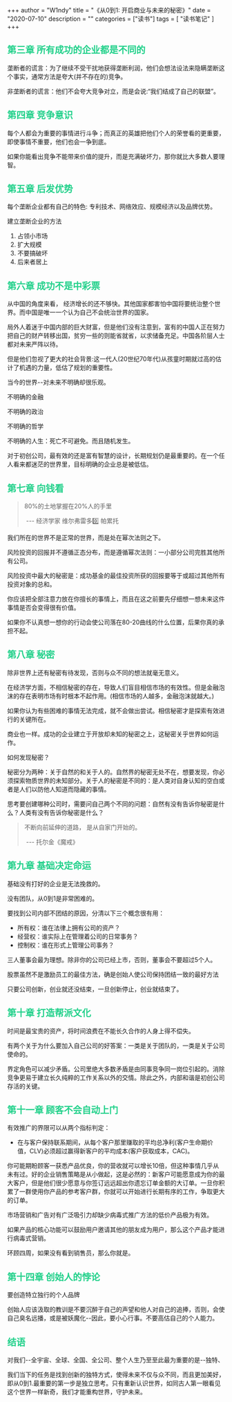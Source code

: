 +++
author = "W1ndy"
title = "《从0到1: 开启商业与未来的秘密》"
date = "2020-07-10"
description = ""
categories = ["读书"]
tags = [
    "读书笔记"
]
+++

<h2 style="color: #23D18B"> 第三章 所有成功的企业都是不同的 </h2>

垄断者的谎言：为了继续不受干扰地获得垄断利润，他们会想法设法来隐瞒垄断这个事实，通常方法是夸大(并不存在的)竞争。

非垄断者的谎言：他们不会夸大竞争对立，而是会说:“我们结成了自己的联盟”。

<h2 style="color: #23D18B"> 第四章 竞争意识 </h2>

每个人都会为重要的事情进行斗争；而真正的英雄把他们个人的荣誉看的更重要，即使事情不重要，他们也会一争到底。

如果你能看出竞争不能带来价值的提升，而是充满破坏力，那你就比大多数人要理智。

<h2 style="color: #23D18B"> 第五章 后发优势 </h2>

每个垄断企业都有自己的特色: 专利技术、网络效应、规模经济以及品牌优势。

建立垄断企业的方法

1. 占领小市场
2. 扩大规模
3. 不要搞破坏
4. 后来者居上

<h2 style="color: #23D18B"> 第六章 成功不是中彩票 </h2>

从中国的角度来看， 经济增长的还不够快。其他国家都害怕中国将要统治整个世界。而中国是唯一一个认为自己不会统治世界的国家。

局外人着迷于中国内部的巨大财富，但是他们没有注意到，富有的中国人正在努力把自己的财产转移出国，贫穷一些的则能省就省，以求储备充足。中国各阶层人士都对未来严阵以待。

但是他们忽视了更大的社会背景:这一代人(20世纪70年代)从孩童时期就过高的估计了机遇的力量，低估了规划的重要性。

当今的世界--对未来不明确却很乐观。

不明确的金融

不明确的政治

不明确的哲学

不明确的人生：死亡不可避免。而且随机发生。

对于初创公司，最有效的还是富有智慧的设计，长期规划仍是最重要的。在一个任人看来都迷茫的世界里，目标明确的企业总是被低估。

<h2 style="color: #23D18B"> 第七章 向钱看 </h2>

>80%的土地掌握在20%人的手里
>
>​								--- 经济学家 维尔弗雷多0️⃣ 帕累托

我们所在的世界不是正常的世界，而是处在幂次法则之下。

风险投资的回报并不遵循正态分布，而是遵循幂次法则：一小部分公司完胜其他所有公司。

风险投资中最大的秘密是：成功基金的最佳投资所获的回报要等于或超过其他所有投资对象的总和。

你应该把全部注意力放在你擅长的事情上，而且在这之前要先仔细想一想未来这件事情是否会变得很有价值。

如果你不认真想一想你的行动会使公司落在80-20曲线的什么位置，后果你真的承担不起。

<h2 style="color: #23D18B"> 第八章 秘密 </h2>

除非世界上还有秘密有待发现，否则与众不同的想法就毫无意义。

在经济学方面，不相信秘密的存在，导致人们盲目相信市场的有效性。但是金融泡沫的存在表明市场有时根本不起作用。(相信市场的人越多，金融泡沫就越大。)

如果你认为有些困难的事情无法完成，就不会做出尝试。相信秘密才是探索有效进行的关键所在。

商业也一样。成功的企业建立于开放却未知的秘密之上，这秘密关乎世界如何运作。

如何发现秘密？

秘密分为两种：关于自然的和关于人的。自然界的秘密无处不在，想要发现，你必须探索物质世界的未知部分。关于人的秘密是不同的：是人类对自身认知的空白或者是人们以防他人知道而隐藏的事情。

思考要创建哪种公司时，需要问自己两个不同的问题：自然有没有告诉你秘密是什么？人类有没有告诉你秘密是什么？

>不断向前延伸的道路，
>是从自家门开始的。
>
>​							--- 托尔金《魔戒》

<h2 style="color: #23D18B"> 第九章 基础决定命运 </h2>

基础没有打好的企业是无法挽救的。

没有团队，从0到1是非常困难的。

要找到公司内部不团结的原因，分清以下三个概念很有用：

* 所有权：谁在法律上拥有公司的资产？
* 经营权：谁实际上在管理着公司的日常事务？
* 控制权：谁在形式上管理公司事务？

三人董事会最为理想。除非你的公司已经上市，否则，董事会不要超过5个人。

股票虽然不是激励员工的最佳方法，确是创始人使公司保持团结一致的最好方法

只要公司创新，创业就还没结束，一旦创新停止，创业就结束了。

<h2 style="color: #23D18B"> 第十章 打造帮派文化 </h2>

时间是最宝贵的资产，将时间浪费在不能长久合作的人身上得不偿失。

有两个关于为什么要加入自己公司的好答案：一类是关于团队的，一类是关于公司使命的。

界定角色可以减少矛盾。公司里绝大多数矛盾是由同事竞争同一岗位引起的。消除竞争更易于建立长久纯粹的工作关系以外的交情。除此之外，内部和谐是初创公司存活的关键。

<h2 style="color: #23D18B"> 第十一章 顾客不会自动上门 </h2>

有效推广的界限可以从两个指标判定：

* 在与客户保持联系期间，从每个客户那里赚取的平均总净利(客户生命期价值，CLV)必须超过赢得新客户的平均成本(客户获取成本，CAC)。

你可能期盼顾客一获悉产品优良，你的营收就可以增长10倍，但这种事情几乎从未有过。好的企业销售策略是从小做起，这是必然的：新客户可能愿意成为你的最大客户，但是他们很少愿意与你签订远远超出你遗忘订单金额的大订单。一旦你积累了一群使用你产品的参考客户群，你就可以开始进行长期有序的工作，争取更大的订单。

市场营销和广告对有广泛吸引力却缺少病毒式推广方法的低价产品极为有效。

如果产品的核心功能可以鼓励用户邀请其他的朋友成为用户，那么这个产品才能进行病毒式营销。

环顾四周，如果没有看到销售员，那么你就是。

<h2 style="color: #23D18B"> 第十四章 创始人的悖论 </h2>

要创造特立独行的个人品牌

创始人应该汲取的教训是不要沉醉于自己的声望和他人对自己的追捧，否则，会使自己臭名远播，或是被妖魔化--因此，要小心行事。不要高估自己的个人能力。

<h2 style="color: #23D18B"> 结语 </h2>

对我们--全宇宙、全球、全国、全公司、整个人生乃至至此最为重要的是--独特、

我们当下的任务是找到创新的独特方式，使得未来不仅与众不同，而且更加美好，即从0到1.最重要的第一步是独立思考。只有重新认识世界，如同古人第一眼看见这个世界一样新奇，我们才能重构世界，守护未来。

